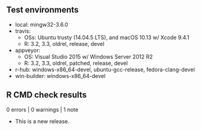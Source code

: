 ## Test environments

* local: mingw32-3.6.0
* travis:
  - OSs: Ubuntu trusty (14.04.5 LTS), and macOS 10.13 w/ Xcode 9.4.1
  - R: 3.2, 3.3, oldrel, release, devel
* appveyor:
  - OS: Visual Studio 2015 w/ Windows Server 2012 R2 
  - R: 3.2, 3.3, oldrel, patched, release, devel
* r-hub: windows-x86_64-devel, ubuntu-gcc-release, fedora-clang-devel
* win-builder: windows-x86_64-devel

## R CMD check results

0 errors | 0 warnings | 1 note

* This is a new release.

